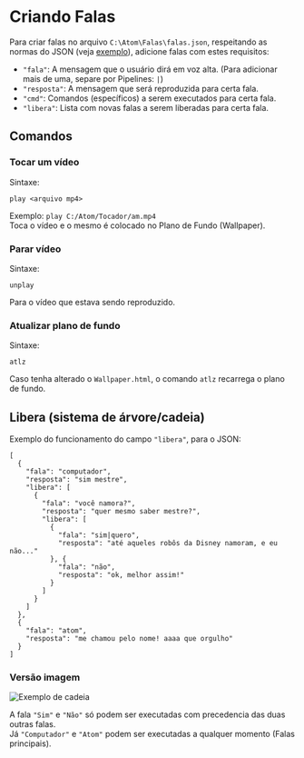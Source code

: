 # Criando Falas
Para criar falas no arquivo `C:\Atom\Falas\falas.json`, respeitando as normas do JSON (veja [exemplo](https://jsonformatter.org/json-editor/3fbe7c)), adicione falas com estes requisitos:

 - `"fala"`: A mensagem que o usuário dirá em voz alta. (Para adicionar mais de uma, separe por Pipelines: `|`)
 - `"resposta"`: A mensagem que será reproduzida para certa fala.
 - `"cmd"`: Comandos (específicos) a serem executados para certa fala.
 - `"libera"`: Lista com novas falas a serem liberadas para certa fala.
 
## Comandos
 
### Tocar um vídeo
Sintaxe:  

    play <arquivo mp4>
     
Exemplo: `play C:/Atom/Tocador/am.mp4`  
Toca o vídeo e o mesmo é colocado no Plano de Fundo (Wallpaper).

### Parar vídeo
Sintaxe:

    unplay
    
Para o vídeo que estava sendo reproduzido.

### Atualizar plano de fundo
Sintaxe:

    atlz
    
Caso tenha alterado o `Wallpaper.html`, o comando `atlz` recarrega o plano de fundo.

## Libera (sistema de árvore/cadeia)

Exemplo do funcionamento do campo `"libera"`, para o JSON:

    [
      {
        "fala": "computador",
        "resposta": "sim mestre",
        "libera": [
          {
            "fala": "você namora?",
            "resposta": "quer mesmo saber mestre?",
            "libera": [
              {
                "fala": "sim|quero",
                "resposta": "até aqueles robôs da Disney namoram, e eu não..."
              }, {
                "fala": "não",
                "resposta": "ok, melhor assim!"
              }
            ]
          }
        ]
      },
      {
        "fala": "atom",
        "resposta": "me chamou pelo nome! aaaa que orgulho"
      }
    ]
    
### Versão imagem
![Exemplo de cadeia](https://i.ibb.co/mStyw9X/image.png)


A fala `"Sim"` e `"Não"` só podem ser executadas com precedencia das duas outras falas.  
Já `"Computador"` e `"Atom"` podem ser executadas a qualquer momento (Falas principais).
